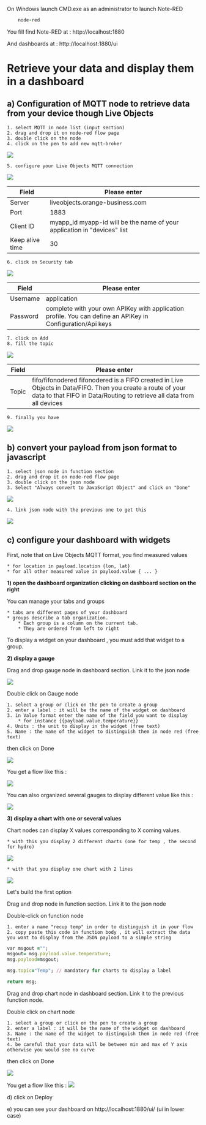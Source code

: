 On Windows launch CMD.exe as an administrator to launch Note-RED

```ruby
    node-red
```

You fill find Note-RED at : http://localhost:1880

And dashboards at : http://localhost:1880/ui

# Retrieve your data and display them in a dashboard #

## a) Configuration of MQTT node to retrieve data from your device though Live Objects ##


	1. select MQTT in node list (input section) 
	2. drag and drop it on node-red flow page
	3. double click on the node 
	4. click on the pen to add new mqtt-broker
![](img/addbroker.png)

	5. configure your Live Objects MQTT connection 

![](img/configurebroker2.png)

Field | Please enter 
------------ | -------------
Server | liveobjects.orange-business.com
Port | 1883
Client ID | myapp_id     myapp-id will be the name of your application in "devices" list
Keep alive time | 30

	6. click on Security tab

![](img/securitytab2.png)

Field | Please enter 
------------ | -------------
Username | application
Password | complete with your own APIKey with application profile. You can define an APIKey in Configuration/Api keys
	
	7. click on Add
	8. fill the topic 
	
![](img/filltopic2.png)


Field | Please enter 
------------ | -------------
Topic | fifo/fifonodered  fifonodered is a FIFO created in Live Objects in Data/FIFO. Then you create a route of your data to that FIFO in Data/Routing to retrieve all data from all devices

	9. finally you have 

![](img/mqttinput2.png)


## b) convert your payload from json format to javascript ##

	1. select json node in function section
	2. drag and drop it on node-red flow page
	3. double click on the json node 
	3. Select "Always convert to JavaScript Object" and click on "Done"
![](img/jsonnode.png)

	4. link json node with the previous one to get this
![](img/mqttjson.png)


## c) configure your dashboard with widgets ##

First, note that on Live Objects MQTT format, you find measured values 

	* for location in payload.location {lon, lat}
	* for all other measured value in payload.value { ... }

**1) open the dashboard organization clicking on dashboard section on the right**

You can manage your tabs and groups

	* tabs are different pages of your dashboard
	* groups describe a tab organization. 
		* Each group is a column on the current tab. 
		* They are ordered from left to right

To display a widget on your dashboard , you must add that widget to a group.

**2) display a gauge**

Drag and drop gauge node in dashboard section. Link it to the json node  

![](img/flowtogauge.png)

Double click on Gauge node 

	1. select a group or click on the pen to create a group
	2. enter a label : it will be the name of the widget on dashboard
	3. in Value format enter the name of the field you want to display 
		* for instance {{payload.value.temperature}} 
	4. Units : the unit to display in the widget (free text)
	5. Name : the name of the widget to distinguish them in node red (free text)
then click on Done

![](img/configgauge.png)

You get a flow like this : 

![](img/flowtogauge2.png)

You can also organized several gauges to display different value like this :

![](img/flowtogauge3.png)


**3) display a chart with one or several values**

Chart nodes can display X values corresponding to X coming values.


	* with this you display 2 different charts (one for temp , the second for hydro)

![](img/chart1.png)

	* with that you display one chart with 2 lines 

![](img/chart2.png)

Let's build the first option

Drag and drop node in function section. Link it to the json node

Double-click on function node 

	1. enter a name "recup temp" in order to distinguish it in your flow
	2. copy paste this code in function body , it will extract the data you want to display from the JSON payload to a simple string

```ruby
var msgout ="";
msgout= msg.payload.value.temperature;
msg.payload=msgout;

msg.topic="Temp"; // mandatory for charts to display a label

return msg;
```

Drag and drop chart node in dashboard section. Link it to the previous function node.


Double click on chart node 

	1. select a group or click on the pen to create a group
	2. enter a label : it will be the name of the widget on dashboard
	3. Name : the name of the widget to distinguish them in node red (free text)
	4. be careful that your data will be between min and max of Y axis otherwise you would see no curve

then click on Done

![](img/configurechart.png)

You get a flow like this : 
![](img/flowchart.png)


d) click on Deploy

e) you can see your dashboard on http://localhost:1880/ui/  (ui in lower case)
